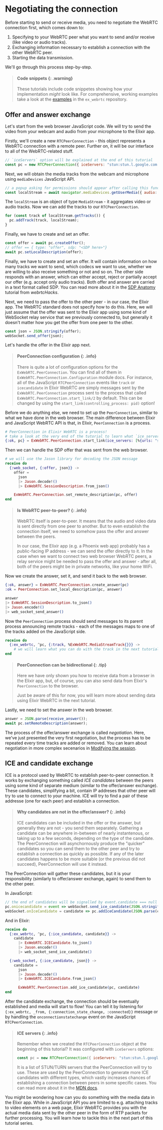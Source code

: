 # Negotiating the connection

Before starting to send or receive media, you need to negotiate the WebRTC connection first, which comes down to:

1. Specifying to your WebRTC peer what you want to send and/or receive (like video or audio tracks).
2. Exchanging information necessary to establish a connection with the other WebRTC peer.
3. Starting the data transmission.

We'll go through this process step-by-step.

> #### Code snippets {: .warning}
> These tutorials include code snippetes showing how your implementation _might_ look like.
> For comprehensive, working examples take a look at the [examples](https://github.com/elixir-webrtc/ex_webrtc/tree/master/examples)
> in the `ex_webrtc` repository.

## Offer and answer exchange

Let's start from the web browser JavaScript code. We will try to send the video from your webcam and audio from your microphone to the Elixir app.

Firstly, we'll create a new `RTCPeerConnection` - this object represents a WebRTC connection with a remote peer. Further on, it will be our interface to all
of the WebRTC-related stuff.

```js
// `iceServers` option will be explained at the end of this tutorial
const pc = new RTCPeerConnection({ iceServers: "stun:stun.l.google.com:19302" })
```

Next, we will obtain the media tracks from the webcam and microphone using `mediaDevices` JavaScript API.

```js
// a popup asking for permissions should appear after calling this function
const localStream = await navigator.mediaDevices.getUserMedia({ audio: true, video: true });
```

The `localStream` is an object of type `MediaStream` - it aggregates video or audio tracks.
Now we can add the tracks to our `RTCPeerConnection`.

```js
for (const track of localStream.getTracks()) {
  pc.addTrack(track, localStream);
}
```

Finally, we have to create and set an offer.

```js
const offer = await pc.createOffer();
// offer == { type: "offer", sdp: "<SDP here>"}
await pc.setLocalDescription(offer);
```

Finally, we have to create and set an offer.
It will contain information on how many tracks we want to send, which codecs we want to use, whether we are willing to also receive something or not and so on.
The other side responds with an answer, which can either accept, reject or partially accept our offer (e.g. accept only audio tracks).
Both offer and answer are carried in a text format called SDP. You can read more about it in the [SDP Anatomy](https://webrtchacks.com/sdp-anatomy/) tutorial from _webrtcHacks_.

Next, we need to pass the offer to the other peer - in our case, the Elixir app. The WebRTC standard does not specify how to do this.
Here, we will just assume that the offer was sent to the Elixir app using some kind of WebSocket relay service that we previously connected to, but generally it
doesn't matter how you get the offer from one peer to the other.

```js
const json = JSON.stringify(offer);
webSocket.send_offer(json);
```

Let's handle the offer in the Elixir app next.

> #### PeerConnection configuration {: .info}
> There is quite a lot of configuration options for the `ExWebRTC.PeerConnection`.
> You can find all of them in `ExWebRTC.PeerConnection.Configuration` module docs. For instance, all of the JavaScript `RTCPeerConnection` events
> like `track` or `icecandidate` in Elixir WebRTC are simply messages sent by the `ExWebRTC.PeerConnection` process sent to the process that
> called `ExWebRTC.PeerConnection.start_link/2` by default. This can be changed by using the `start_link(controlling_process: pid)` option!

Before we do anything else, we need to set up the `PeerConnection`, similar to what we have done in the web browser. The main difference
between Elixir and JavaScript WebRTC API is that, in Elixir, `PeerConnection` is a process.

```elixir
# PeerConnection in Elixir WebRTC is a process!
# take a look at the very end of the tutorial to learn what `ice_servers` option is
{:ok, pc} = ExWebRTC.PeerConnection.start_link(ice_servers: [%{urls: "stun:stun.l.google.com:19302"}])
 ```

Then we can handle the SDP offer that was sent from the web browser.

```elixir
# we will use the Jason library for decoding the JSON message
receive do
  {:web_socket, {:offer, json}} ->
    offer =
      json
      |> Jason.decode!()
      |> ExWebRTC.SessionDescription.from_json()

    ExWebRTC.PeerConnection.set_remote_description(pc, offer)
end
```

> #### Is WebRTC peer-to-peer? {: .info}
> WebRTC itself is peer-to-peer. It means that the audio and video data is sent directly from one peer to another.
> But to even establish the connection itself, we need to somehow pass the offer and answer between the peers.
>
> In our case, the Elixir app (e.g. a Phoenix web app) probably has a public-facing IP address - we can send the offer directly to it.
> In the case when we want to connect two web browser WebRTC peers, a relay service might be needed to pass the offer and answer -
> after all, both of the peers might be in private networks, like your home WiFi.

Now we create the answer, set it, and send it back to the web browser.

```elixir
{:ok, answer} = ExWebRTC.PeerConnection.create_answer(pc)
:ok = PeerConnection.set_local_description(pc, answer)

answer
|> ExWebRTC.SessionDescription.to_json()
|> Jason.encode!()
|> web_socket_send_answer()
```

Now the `PeerConnection` process should send messages to its parent process announcing remote tracks - each of the messages maps to
one of the tracks added on the JavaScript side.

```elixir
receive do
  {:ex_webrtc, ^pc, {:track, %ExWebRTC.MediaStreamTrack{}}} ->
    # we will learn what you can do with the track in the next tutorial
end
```

> #### PeerConnection can be bidirectional {: .tip}
> Here we have only shown you how to receive data from a browser in the Elixir app, but, of course, you
> can also send data from Elixir's `PeerConnection` to the browser.
>
> Just be aware of this for now, you will learn more about sending data using Elixir WebRTC in the next tutorial.


Lastly, we need to set the answer in the web browser.

```js
answer = JSON.parse(receive_answer());
await pc.setRemoteDescription(answer);
```

The process of the offer/answer exchange is called _negotiation_. Here, we've just presented the very first negotiation, but
the process has to be repeated every time tracks are added or removed. You can learn
about negotiation in more complex secenarios in [Modifying the session](./../advanced/modifying.md).

## ICE and candidate exchange

ICE is a protocol used by WebRTC to establish peer-to-peer connection. It works by exchanging something called _ICE candidates_
between the peers using some kind of separate medium (similar to the offer/answer exchange). These candidates, simplifying a bit, contain IP addreses that other
peer will try to use to connect to your machine. ICE will try to find a pair of these addresse (one for each peer) and establish a connection.

> #### Why candidates are not in the offer/answer? {: .info}
> ICE candidates can be included in the offer or the answer, but generally they are not - you send them separately.
> Gathering a candidate can be anywhere in-between of nearly instantenous, or taking up to a few seconds, depending on the type of the candidate.
> The PeerConnection will asynchornously produce the "quicker" candidates so you can send them to the other peer and try to establish
> a connection as quickly as possible. If any of the later candidates happens to be more suitable (or the previous did not succeed), PeerConnection will use it instead.

The PeerConnection will gather these candidates, but it is your responsibility (similarly to offer/answer exchange, again) to send them to the other peer.

In JavaScript:

```js
// the end of candidates will be signalled by event.candidate === null
pc.onicecandidate = event => webSocket.send_ice_candidate(JSON.stringify(event.candidate));
webSocket.onIceCandidate = candidate => pc.addIceCandidate(JSON.parse(candidate));
```

And in Elixir:

```elixir
receive do
  {:ex_webrtc, ^pc, {:ice_candidate, candidate}} ->
    candidate
      |> ExWebRTC.ICECandidate.to_json()
      |> Jason.encode!()
      |> web_socket_send_ice_candidate()

  {:web_socket, {:ice_candidate, json}} ->
    candidate =
      json
      |> Jason.decode!()
      |> ExWebRTC.ICECandidate.from_json()

      ExWebRTC.PeerConnection.add_ice_candidate(pc, candidate)
end
```

After the candidate exchange, the connection should be eventually established and media will start to flow!
You can tell it by listening for `{:ex_webrtc, _from, {:connection_state_change, :connected}}` message
or by handling the `onconnectionstatechange` event on the JavaScript `RTCPeerConnection`.

> #### ICE servers {: .info}
> Remember when we created the `RTCPeerConnection` object at the beginning of this tutorial? It was configured
with `iceServers` options:
>
> ```js
> const pc = new RTCPeerConnection({ iceServers: "stun:stun.l.google.com:19302" })
> ```
>
> It is a list of STUN/TURN servers that the PeerConnection will try to use.
> These are used by the PeerConnection to generate more ICE candidates with different types, which vastly
> increases chances of establishing a connection between peers in some specific cases.
> You can read more about it in the [MDN docs](https://developer.mozilla.org/en-US/docs/Web/API/RTCPeerConnection/RTCPeerConnection).

You might be wondering how can you do something with the media data in the Elixir app.
While in JavaScript API you are limited to e.g. attaching tracks to video elements on a web page,
Elixir WebRTC provides you with the actual media data sent by the other peer in the form
of RTP packets for further processing. You will learn how to tackle this in the next part of this tutorial series.
